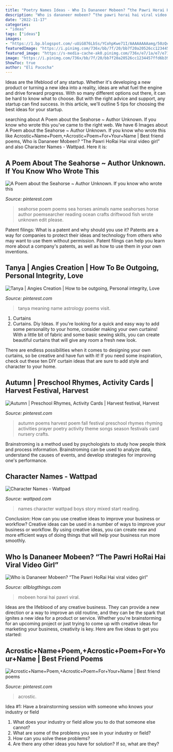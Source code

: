 ```yaml
---
title: "Poetry Names Ideas - Who Is Dananeer Mobeen? “the Pawri Horai Hai Viral Video Girl”"
description: "Who is dananeer mobeen? “the pawri horai hai viral video girl”"
date: "2022-11-17"
categories:
- "ideas"
tags: ["ideas"]
images:
- "https://1.bp.blogspot.com/-uUiG876LbSs/YCohpKwe71I/AAAAAAAAamg/50zQcQAkjfUqTNA__p3AKTw8O-0hKlfVACLcBGAsYHQ/s16000/12.jpg"
featuredImage: "https://i.pinimg.com/736x/bb/7f/20/bb7f20a20526cc1234457ffd6b398343--smart-people-astrology.jpg"
featured_image: "https://s-media-cache-ak0.pinimg.com/736x/e7/1a/e7/e71ae7ac4ee3ed6721e15a1614220287.jpg"
image: "https://i.pinimg.com/736x/bb/7f/20/bb7f20a20526cc1234457ffd6b398343--smart-people-astrology.jpg"
ShowToc: true
author: "Eli Pacocha"
---
```



Ideas are the lifeblood of any startup. Whether it's developing a new product or turning a new idea into a reality, ideas are what fuel the engine and drive forward progress. With so many different options out there, it can be hard to know what to choose. But with the right advice and support, any startup can find success. In this article, we'll outline 5 tips for choosing the best ideas for your startup.

	

		
searching about A Poem about the Seahorse ~ Author Unknown. If you know who wrote this you've came to the right web. We have 6 Images about A Poem about the Seahorse ~ Author Unknown. If you know who wrote this like Acrostic+Name+Poem,+Acrostic+Poem+For+Your+Name | Best friend poems, Who is Dananeer Mobeen? “The Pawri HoRai Hai viral video girl” and also Character Names - Wattpad. Here it is:
		
    
## A Poem About The Seahorse ~ Author Unknown. If You Know Who Wrote This

<img loading=lazy src="https://s-media-cache-ak0.pinimg.com/736x/e7/1a/e7/e71ae7ac4ee3ed6721e15a1614220287.jpg" onerror="this.onerror=null;this.src='https://tse3.mm.bing.net/th?id=OIP.Q_CnYa8Ydjs_EotyHKmuZgAAAA&amp;pid=15.1';" alt="A Poem about the Seahorse ~ Author Unknown. If you know who wrote this">

_Source: pinterest.com_

>seahorse poem poems sea horses animals name seahorses horse author poemsearcher reading ocean crafts driftwood fish wrote unknown edit please. 

	

Patent filings: What is a patent and why should you use it?
Patents are a way for companies to protect their ideas and technology from others who may want to use them without permission. Patent filings can help you learn more about a company's patents, as well as how to use them in your own inventions.

    
## Tanya | Angies Creation | How To Be Outgoing, Personal Integrity, Love

<img loading=lazy src="https://i.pinimg.com/736x/bb/7f/20/bb7f20a20526cc1234457ffd6b398343--smart-people-astrology.jpg" onerror="this.onerror=null;this.src='https://tse4.mm.bing.net/th?id=OIP.vc9kH82Y8R7x5yPp6KG-hgHaFt&amp;pid=15.1';" alt="Tanya | Angies Creation | How to be outgoing, Personal integrity, Love">

_Source: pinterest.com_

>tanya meaning name astrology poems visit. 

	

1. Curtains
1. Curtains. Diy Ideas.
If you're looking for a quick and easy way to add some personality to your home, consider making your own curtains! With a little bit of fabric and some basic sewing skills, you can create beautiful curtains that will give any room a fresh new look.

There are endless possibilities when it comes to designing your own curtains, so be creative and have fun with it! If you need some inspiration, check out these ten DIY curtain ideas that are sure to add style and character to your home.

    
## Autumn | Preschool Rhymes, Activity Cards | Harvest Festival, Harvest

<img loading=lazy src="https://i.pinimg.com/736x/34/e3/d7/34e3d78146dcb8976df9da79bb62b610--autumn-poem-fall-poems.jpg" onerror="this.onerror=null;this.src='https://tse3.mm.bing.net/th?id=OIP.n9wbfSCamNwUMOv7eliIUQHaKX&amp;pid=15.1';" alt="Autumn | Preschool Rhymes, Activity Cards | Harvest festival, Harvest">

_Source: pinterest.com_

>autumn poems harvest poem fall festival preschool rhymes rhyming activities prayer poetry activity theme songs season festivals card nursery crafts. 

	

Brainstroming is a method used by psychologists to study how people think and process information. Brainstroming can be used to analyze data, understand the causes of events, and develop strategies for improving one's performance.

    
## Character Names - Wattpad

<img loading=lazy src="http://a.wattpad.com/cover/8298373-256-k82991.jpg" onerror="this.onerror=null;this.src='https://tse3.mm.bing.net/th?id=OIP.USPC73TckjbGx6KDEfBXQQAAAA&amp;pid=15.1';" alt="Character Names - Wattpad">

_Source: wattpad.com_

>names character wattpad boys story mixed start reading. 

	

Conclusion: How can you use creative ideas to improve your business or workflow?
Creative ideas can be used in a number of ways to improve your business or workflow. By using creative ideas, you can create new and more efficient ways of doing things that will help your business run more smoothly.

    
## Who Is Dananeer Mobeen? “The Pawri HoRai Hai Viral Video Girl”

<img loading=lazy src="https://1.bp.blogspot.com/-uUiG876LbSs/YCohpKwe71I/AAAAAAAAamg/50zQcQAkjfUqTNA__p3AKTw8O-0hKlfVACLcBGAsYHQ/s16000/12.jpg" onerror="this.onerror=null;this.src='https://tse1.mm.bing.net/th?id=OIP.WYBY_zIDNVB1pe2TBfVWIwHaKl&amp;pid=15.1';" alt="Who is Dananeer Mobeen? “The Pawri HoRai Hai viral video girl”">

_Source: allblogthings.com_

>mobeen horai hai pawri viral. 

	

Ideas are the lifeblood of any creative business. They can provide a new direction or a way to improve an old routine, and they can be the spark that ignites a new idea for a product or service. Whether you're brainstorming for an upcoming project or just trying to come up with creative ideas for marketing your business, creativity is key. Here are five ideas to get you started: 
    
## Acrostic+Name+Poem,+Acrostic+Poem+For+Your+Name | Best Friend Poems

<img loading=lazy src="https://i.pinimg.com/736x/e3/2d/22/e32d2249724711ea509fa975cc240412--just-because-poem.jpg" onerror="this.onerror=null;this.src='https://tse4.mm.bing.net/th?id=OIP.evqKIo4-Uqkf1NBUmmpRbwAAAA&amp;pid=15.1';" alt="Acrostic+Name+Poem,+Acrostic+Poem+For+Your+Name | Best friend poems">

_Source: pinterest.com_

>acrostic. 

	

Idea #1: Have a brainstorming session with someone who knows your industry or field
1. What does your industry or field allow you to do that someone else cannot? 
2. What are some of the problems you see in your industry or field? 
3. How can you solve these problems? 
4. Are there any other ideas you have for solution? If so, what are they?

